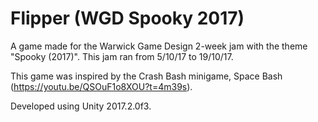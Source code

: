 # Flipper (WGD Spooky 2017)
A game made for the Warwick Game Design 2-week jam with the theme "Spooky (2017)". This jam ran from 5/10/17 to 19/10/17.

This game was inspired by the Crash Bash minigame, Space Bash (https://youtu.be/QSOuF1o8XOU?t=4m39s).

Developed using Unity 2017.2.0f3.
